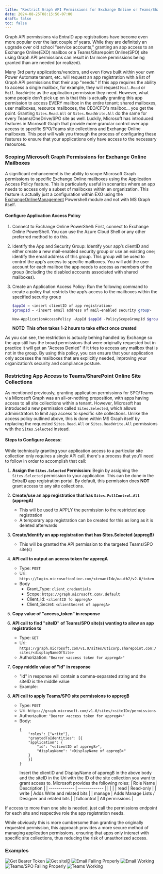```yaml
---
title: "Restrict Graph API Permissions for Exchange Online or Teams/Sharepoint Online"
date: 2024-08-25T08:15:56-07:00
draft: false
toc: false
---
```


Graph API permissions via EntraID app registrations have become even more popular over the last couple of years. While they are definitely an upgrade over old school "service accounts," granting an app access to an Exchange Online(EXO) mailbox or a Teams/Sharepoint Online(SPO) site using Graph API permissions can result in far more permissions being granted than are needed (or realized).

Many 3rd party applications/vendors, and even flows built within your own Power Automate tenant, etc. will request an app registration with a list of Graph API permissions that their app "needs." If this app requires the ability to access a single mailbox, for example, they will request `Mail.Read` or `Mail.ReadWrite` as the application permission they need. However, what some people don't pick up on is that this is actually granting this app permission to access EVERY mailbox in the entire tenant; shared mailboxes, user mailboxes, resource mailboxes, the CEO/CFO's mailbox... you get the point. Granting `Sites.Read.All` or `Sites.ReadWrite.All` do the same for every Teams/OneDrive/SPO site as well. Luckily, Microsoft has introduced features in Microsoft Graph that provide more granular control over app access to specific SPO/Teams site collections and Exchange Online mailboxes. This post will walk you through the process of configuring these features to ensure that your applications only have access to the necessary resources.

### Scoping Microsoft Graph Permissions for Exchange Online Mailboxes
A significant enhancement is the ability to scope Microsoft Graph permissions to specific Exchange Online mailboxes using the Application Access Policy feature. This is particularly useful in scenarios where an app needs to access only a subset of mailboxes within an organization. This feature is actually just a configuration within EXO using the [ExchangeOnlineManagement](https://www.powershellgallery.com/packages/ExchangeOnlineManagement/3.5.1) Powershell module and not with MS Graph itself.

#### Configure Application Access Policy
1. Connect to Exchange Online PowerShell: First, connect to Exchange Online PowerShell. You can use the Azure Cloud Shell or any other preferred method to do this.

2. Identify the App and Security Group: Identify your app’s clientID and either create a new mail-enabled security group or use an existing one; identify the email address of this group. This group will be used to control the app's access to specific mailboxes. You will add the user account for each mailbox the app needs to access as members of the group (including the disabled accounts associated with shared mailboxes).

3. Create an Application Access Policy: Run the following command to create a policy that restricts the app’s access to the mailboxes within the specified security group
   ```powershell
   $appId = <insert clientID of app registration>
   $groupId = <insert email address of mail-enabled security group>
   
   New-ApplicationAccessPolicy -AppId $appId -PolicyScopeGroupId $groupId -AccessRight RestrictAccess -Description "Scopes down appregX to just mailboxes in groupY"
   ```
   **NOTE: This often takes 1-2 hours to take effect once created**

As you can see, the restriction is actually behing handled by Exchange so the app still has the broad permissions that were originally requested but in practice it will get an "Access Denied" if it tries to access any mailbox that is not in the group. By using this policy, you can ensure that your application only accesses the mailboxes that are explicitly needed, improving your organization’s security and compliance posture.


### Restricting App Access to Teams/SharePoint Online Site Collections
As mentioned previously, granting application permissions for SPO/Teams via Microsoft Graph was an all-or-nothing proposition, with apps having access to all site collections within a tenant. However, Microsoft has introduced a new permission called `Sites.Selected`, which allows administrators to limit app access to specific site collections. Unlike the access policy outlined above, this is done within MS Graph itself by replacing the requested `Sites.Read.All` or `Sites.ReadWrite.All` permissions with the `Sites.Selected` instead.

#### Steps to Configure Access:
While technically granting your application access to a particular site collection only requires a single API call, there's a process that you'll need to follow in order to accomplish that call:

1. **Assign the `Sites.Selected` Permission**:
   Begin by assigning the `Sites.Selected` permission to your application. This can be done in the EntraID app registration portal. By default, this permission does **NOT** grant access to any site collections.

2. **Create/use an app registration that has `Sites.FullControl.All` (appregA)**
   - This will be used to APPLY the permission to the restricted app registration
   - A temporary app registration can be created for this as long as it is deleted afterwards

3. **Create/identify an app registration that has Sites.Selected (appregB)**
   - This will be granted the API permission to the targeted Teams/SPO site(s)

4. **API call to output an access token for appregA**
   - Type: `POST`
   - Uri: `https://login.microsoftonline.com/<tenantId>/oauth2/v2.0/token`
   - Body
     - Grant_Type: `client_credentials`
     - Scope: `https://graph.microsoft.com/.default`
     - Client_Id: `<clientID fo appregA>`
     - Client_Secret: `<clientSecret of appregA>`
     

6. **Copy value of "access_token" in response**

7. **API call to find "siteID" of Teams/SPO site(s) wanting to allow an app registration to**
   - Type: `GET`
   - Uri: `https://graph.microsoft.com/v1.0/sites/uticorp.sharepoint.com:/sites/<displayNameOfSite>`
   - Authorization: `"Bearer <access token for appregA>"`

8. **Copy middle value of "id" in response**
   - "id" in response will contain a comma-separated string and the siteID is the middle value
   - Example: 

9. **API call to apply Teams/SPO site permissions to appregB**
   - Type: `POST`
   - Uri: `https://graph.microsoft.com/v1.0/sites/<siteID>/permissions`
   - Authorization: `"Bearer <access token for appregA>"`
   - Body:
        ```text
        {
            "roles": ["write"],
            "grantedToIdentities": [{
            "application": {
                "id": "<clientID of appregB>",
                "displayName": "<DisplayName of appregB>"
            }
            }]
        }
        ```
        Insert the clientID and DisplayName of appregB in the above body and the siteID in the Uri with the ID of the site collection you want to grant access to. Microsoft provides the following roles:
        | Role Name     | Description                            |
        | ------------- | -------------                          |
        |               |                                        |
        | read | Read-only                                       |
        | write | Adds Write and related bits                    |
        | manage | Adds Manage Lists / Designer and related bits |
        | fullcontrol | All permissions                          |

If access to more than one site is needed, just call the permissions endpoint for each site and respective role the app registration needs.

While obviously this is more cumbersome than granting the originally requested permission, this approach provides a more secure method of managing application permissions, ensuring that apps only interact with specific site collections, thus reducing the risk of unauthorized access.

### Examples
![Get Bearer Token](getBearerToken.png)
![Get siteID](getSiteID.png)
![Email Failing Properly](emailFailing.png)
![Email Working](emailWorking.png)
![Teams/SPO Failing Properly](teamsFailing.png)
![Teams Working](teamsWorking.png)